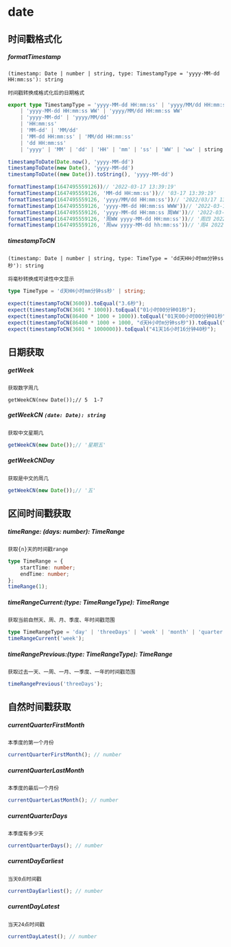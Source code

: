 

# date

## 时间戳格式化

##### formatTimestamp 

`(timestamp: Date | number | string, type: TimestampType = 'yyyy-MM-dd HH:mm:ss'): string`

`时间戳转换成格式化后的日期格式`

```typescript
export type TimestampType = 'yyyy-MM-dd HH:mm:ss' | 'yyyy/MM/dd HH:mm:ss'
    | 'yyyy-MM-dd HH:mm:ss WW' | 'yyyy/MM/dd HH:mm:ss WW'
    | 'yyyy-MM-dd' | 'yyyy/MM/dd'
    | 'HH:mm:ss'
    | 'MM-dd' | 'MM/dd'
    | 'MM-dd HH:mm:ss' | 'MM/dd HH:mm:ss'
    | 'dd HH:mm:ss'
    | 'yyyy' | 'MM' | 'dd' | 'HH' | 'mm' | 'ss' | 'WW' | 'ww' | string

timestampToDate(Date.now(), 'yyyy-MM-dd')
timestampToDate(new Date(), 'yyyy-MM-dd')
timestampToDate((new Date()).toString(), 'yyyy-MM-dd')

formatTimestamp(1647495559126))// '2022-03-17 13:39:19'
formatTimestamp(1647495559126, 'MM-dd HH:mm:ss'))// '03-17 13:39:19'
formatTimestamp(1647495559126, 'yyyy/MM/dd HH:mm:ss'))// '2022/03/17 13:39:19'
formatTimestamp(1647495559126, 'yyyy-MM-dd HH:mm:ss WWW'))// '2022-03-17 13:39:19 星期四'
formatTimestamp(1647495559126, 'yyyy-MM-dd HH:mm:ss 周WW'))// '2022-03-17 13:39:19 周四'
formatTimestamp(1647495559126, '周WW yyyy-MM-dd HH:mm:ss'))// '周四 2022-03-17 13:39:19'
formatTimestamp(1647495559126, '周ww yyyy-MM-dd hh:mm:ss'))// '周4 2022-03-17 01:39:19'
```

##### timestampToCN

`(timestamp: Date | number | string, type: TimeType = 'dd天HH小时mm分钟ss秒'): string`

`将毫秒转换成可读性中文显示`

```typescript
type TimeType = 'd天HH小时mm分钟ss秒' | string;

expect(timestampToCN(3600)).toEqual("3.6秒");
expect(timestampToCN(3601 * 1000)).toEqual("01小时00分钟01秒");
expect(timestampToCN(86400 * 1000 + 1000)).toEqual("01天00小时00分钟01秒");
expect(timestampToCN(86400 * 1000 + 1000, "d天H小时m分钟ss秒")).toEqual("1天0小时0分钟01秒");
expect(timestampToCN(3601 * 1000000)).toEqual("41天16小时16分钟40秒");
```

## 日期获取

##### getWeek

`获取数字周几`

```ty
getWeekCN(new Date());// 5  1-7
```

##### getWeekCN `(date: Date): string`

`获取中文星期几`

```typescript
getWeekCN(new Date());// '星期五'
```

##### getWeekCNDay

`获取是中文的周几`

```typescript
getWeekCN(new Date());// '五'
```

## 区间时间戳获取

##### timeRange: (days: number): TimeRange

`获取{n}天的时间戳range`

```typescript
type TimeRange = {
	startTime: number;
	endTime: number;
};
timeRange(1);
```

##### timeRangeCurrent:(type: TimeRangeType): TimeRange

`获取当前自然天、周、月、季度、年时间戳范围`

```typescript
type TimeRangeType = 'day' | 'threeDays' | 'week' | 'month' | 'quarter' | 'year';
timeRangeCurrent('week');
```

##### timeRangePrevious:(type: TimeRangeType): TimeRange

`获取过去一天、一周、一月、一季度、一年的时间戳范围`

```typescript
timeRangePrevious('threeDays');
```

## 自然时间戳获取

##### currentQuarterFirstMonth

`本季度的第一个月份`

```typescript
currentQuarterFirstMonth(); // number
```

##### currentQuarterLastMonth

`本季度的最后一个月份`

```typescript
currentQuarterLastMonth(); // number
```

##### currentQuarterDays

`本季度有多少天`

```typescript
currentQuarterDays(); // number
```

##### currentDayEarliest

`当天0点时间戳`

```typescript
currentDayEarliest(); // number
```

##### currentDayLatest

`当天24点时间戳`

```typescript
currentDayLatest(); // number
```

